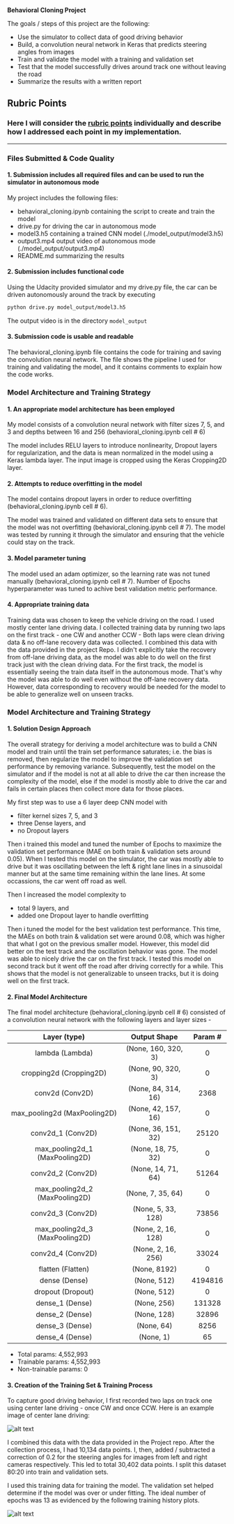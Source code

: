 **Behavioral Cloning Project**

The goals / steps of this project are the following:
* Use the simulator to collect data of good driving behavior
* Build, a convolution neural network in Keras that predicts steering angles from images
* Train and validate the model with a training and validation set
* Test that the model successfully drives around track one without leaving the road
* Summarize the results with a written report


[//]: # (Image References)

[image1]: ./examples/Sample_Train_Images.jpg "Sample Train Images"
[image2]: ./examples/Model_Train_History.jpg "Model Training History"

## Rubric Points
### Here I will consider the [rubric points](https://review.udacity.com/#!/rubrics/432/view) individually and describe how I addressed each point in my implementation.  

---
### Files Submitted & Code Quality

#### 1. Submission includes all required files and can be used to run the simulator in autonomous mode

My project includes the following files:
* behavioral_cloning.ipynb containing the script to create and train the model
* drive.py for driving the car in autonomous mode
* model3.h5 containing a trained CNN model (./model_output/model3.h5)
* output3.mp4 output video of autonomous mode (./model_output/output3.mp4)
* README.md summarizing the results

#### 2. Submission includes functional code
Using the Udacity provided simulator and my drive.py file, the car can be driven autonomously around the track by executing 
```sh
python drive.py model_output/model3.h5
```
The output video is in the directory `model_output`

#### 3. Submission code is usable and readable

The behavioral_cloning.ipynb file contains the code for training and saving the convolution neural network. The file shows the pipeline I used for training and validating the model, and it contains comments to explain how the code works.

### Model Architecture and Training Strategy

#### 1. An appropriate model architecture has been employed

My model consists of a convolution neural network with filter sizes 7, 5, and 3 and depths between 16 and 256 (behavioral_cloning.ipynb cell # 6) 

The model includes RELU layers to introduce nonlinearity, Dropout layers for regularization, and the data is mean normalized in the model using a Keras lambda layer. The input image is cropped using the Keras Cropping2D layer. 

#### 2. Attempts to reduce overfitting in the model

The model contains dropout layers in order to reduce overfitting (behavioral_cloning.ipynb cell # 6). 

The model was trained and validated on different data sets to ensure that the model was not overfitting (behavioral_cloning.ipynb cell # 7). The model was tested by running it through the simulator and ensuring that the vehicle could stay on the track.

#### 3. Model parameter tuning

The model used an adam optimizer, so the learning rate was not tuned manually (behavioral_cloning.ipynb cell # 7). Number of Epochs hyperparameter was tuned to achive best validation metric performance.

#### 4. Appropriate training data

Training data was chosen to keep the vehicle driving on the road. I used mostly center lane driving data. I collected training data by running two laps on the first track - one CW and another CCW - Both laps were clean driving data & no off-lane recovery data was collected. I combined this data with the data provided in the project Repo. I didn't explicitly take the recovery from off-lane driving data, as the model was able to do well on the first track just with the clean driving data. For the first track, the model is essentially seeing the train data itself in the autonomous mode. That's why the model was able to do well even without the off-lane recovery data. However, data corresponding to recovery would be needed for the model to be able to generalize well on unseen tracks. 


### Model Architecture and Training Strategy

#### 1. Solution Design Approach

The overall strategy for deriving a model architecture was to build a CNN model and train until the train set performance saturates; i.e. the bias is removed, then regularize the model to improve the validation set performance by removing variance. Subsequently, test the model on the simulator and if the model is not at all able to drive the car then increase the complexity of the model, else if the model is mostly able to drive the car and fails in certain places then collect more data for those places.

My first step was to use a 6 layer deep CNN model with 
* filter kernel sizes 7, 5, and 3 
* three Dense layers, and 
* no Dropout layers 

Then i trained this model and tuned the number of Epochs to maximize the validation set performance (MAE on both train & validation sets around 0.05). When I tested this model on the simulator, the car was mostly able to drive but it was oscillating between the left & right lane lines in a sinusoidal manner but at the same time remaining within the lane lines. At some occassions, the car went off road as well.

Then I increased the model complexity to 
* total 9 layers, and 
* added one Dropout layer to handle overfitting 

Then i tuned the model for the best validation test performance. This time, the MAEs on both train & validation set were around 0.08, which was higher that what I got on the previous smaller model. However, this model did better on the test track and the oscillation behavior was gone. The model was able to nicely drive the car on the first track. I tested this model on second track but it went off the road after driving correctly for a while. This shows that the model is not generalizable to unseen tracks, but it is doing well on the first track.


#### 2. Final Model Architecture

The final model architecture (behavioral_cloning.ipynb cell # 6) consisted of a convolution neural network with the following layers and layer sizes - 

|       Layer (type)                  |      Output Shape         |      Param #        |
|:-----------------------------------:|:-------------------------:|:-------------------:| 
|   lambda (Lambda)                   |   (None, 160, 320, 3)     |      0              |
|   cropping2d (Cropping2D)           |   (None, 90, 320, 3)      |      0              |
|   conv2d (Conv2D)                   |   (None, 84, 314, 16)     |      2368           |
|   max_pooling2d (MaxPooling2D)      |   (None, 42, 157, 16)     |      0              |
|   conv2d_1 (Conv2D)                 |   (None, 36, 151, 32)     |      25120          |
|   max_pooling2d_1 (MaxPooling2D)    |   (None, 18, 75, 32)      |      0              |
|   conv2d_2 (Conv2D)                 |   (None, 14, 71, 64)      |      51264          |
|   max_pooling2d_2 (MaxPooling2D)    |   (None, 7, 35, 64)       |      0              |
|   conv2d_3 (Conv2D)                 |   (None, 5, 33, 128)      |      73856          |
|   max_pooling2d_3 (MaxPooling2D)    |   (None, 2, 16, 128)      |      0              |
|   conv2d_4 (Conv2D)                 |   (None, 2, 16, 256)      |      33024          |
|   flatten (Flatten)                 |   (None, 8192)            |      0              |
|   dense (Dense)                     |   (None, 512)             |      4194816        |
|   dropout (Dropout)                 |   (None, 512)             |      0              |
|   dense_1 (Dense)                   |   (None, 256)             |      131328         |
|   dense_2 (Dense)                   |   (None, 128)             |      32896          |
|   dense_3 (Dense)                   |   (None, 64)              |      8256           |
|   dense_4 (Dense)                   |   (None, 1)               |      65             |


* Total params: 4,552,993
* Trainable params: 4,552,993
* Non-trainable params: 0


#### 3. Creation of the Training Set & Training Process

To capture good driving behavior, I first recorded two laps on track one using center lane driving - once CW and once CCW. Here is an example image of center lane driving:

![alt text][image1]

I combined this data with the data provided in the Project repo.
After the collection process, I had 10,134 data points. I, then, added / subtracted a correction of 0.2 for the steering angles for images from left and right cameras respectively. This led to total 30,402 data points. I split this dataset 80:20 into train and validation sets.

I used this training data for training the model. The validation set helped determine if the model was over or under fitting. The ideal number of epochs was 13 as evidenced by the following training history plots.

![alt text][image2]

